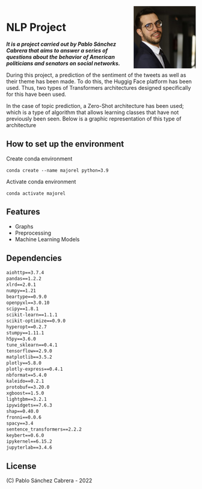 <script src="https://kit.fontawesome.com/d20edc211b.js" crossorigin="anonymous"></script>

<img src="../assets/images/foto.jpg" width=165 height=165 align="right">

# NLP Project

***It is a project carried out by Pablo Sánchez Cabrera that aims to answer a series of questions
about the behavior of American politicians and senators on social networks.***

During this project, a prediction of the sentiment of the tweets as well as their theme has been made.
To do this, the Huggig Face platform has been used. 
Thus, two types of Transformers architectures designed specifically for this have been used.

In the case of topic prediction, a Zero-Shot architecture has been used; 
which is a type of algorithm that allows learning classes that have not previously been seen.
Below is a graphic representation of this type of architecture

## How to set up the environment

Create conda environment
```
conda create --name majorel python=3.9
```
Activate conda environment
```
conda activate majorel 
```

## Features
+ Graphs
+ Preprocessing
+ Machine Learning Models

## Dependencies

```
aiohttp==3.7.4
pandas==1.2.2
xlrd==2.0.1
numpy==1.21
beartype==0.9.0
openpyxl==3.0.10
scipy==1.8.1
scikit-learn==1.1.1
scikit-optimize==0.9.0
hyperopt==0.2.7
stumpy==1.11.1
h5py==3.6.0
tune_sklearn==0.4.1
tensorflow==2.9.0
matplotlib==3.5.2
plotly==5.8.0
plotly-express==0.4.1
nbformat==5.4.0
kaleido==0.2.1
protobuf==3.20.0
xgboost==1.5.0
lightgbm==3.2.1
ipywidgets==7.6.3
shap==0.40.0
fronni==0.0.6
spacy==3.4
sentence_transformers==2.2.2
keybert==0.6.0
ipykernel==6.15.2
jupyterlab==3.4.6
```
## License

(C) Pablo Sánchez Cabrera - 2022



